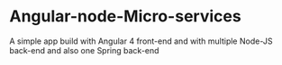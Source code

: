# Angular-node-Micro-services
A simple app build with Angular 4 front-end and with multiple Node-JS back-end and also one Spring back-end
